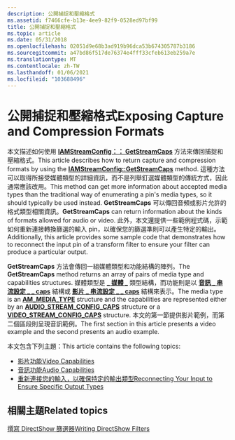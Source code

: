```yaml
---
description: 公開捕捉和壓縮格式
ms.assetid: f7466cfe-b13e-4ee9-82f9-0528ed97bf99
title: 公開捕捉和壓縮格式
ms.topic: article
ms.date: 05/31/2018
ms.openlocfilehash: 02051d9e68b3ad919b96dca53b674305787b3186
ms.sourcegitcommit: a47bd86f517de76374e4fff33cfeb613eb259a7e
ms.translationtype: MT
ms.contentlocale: zh-TW
ms.lasthandoff: 01/06/2021
ms.locfileid: "103688496"
---
```

# <a name="exposing-capture-and-compression-formats"></a><span data-ttu-id="fabeb-103">公開捕捉和壓縮格式</span><span class="sxs-lookup"><span data-stu-id="fabeb-103">Exposing Capture and Compression Formats</span></span>

<span data-ttu-id="fabeb-104">本文描述如何使用 [**IAMStreamConfig：： GetStreamCaps**](/windows/desktop/api/Strmif/nf-strmif-iamstreamconfig-getstreamcaps) 方法來傳回捕捉和壓縮格式。</span><span class="sxs-lookup"><span data-stu-id="fabeb-104">This article describes how to return capture and compression formats by using the [**IAMStreamConfig::GetStreamCaps**](/windows/desktop/api/Strmif/nf-strmif-iamstreamconfig-getstreamcaps) method.</span></span> <span data-ttu-id="fabeb-105">這種方法可以取得所接受媒體類型的詳細資訊，而不是列舉釘選媒體類型的傳統方式，因此通常應該改用。</span><span class="sxs-lookup"><span data-stu-id="fabeb-105">This method can get more information about accepted media types than the traditional way of enumerating a pin's media types, so it should typically be used instead.</span></span> <span data-ttu-id="fabeb-106">**GetStreamCaps** 可以傳回音頻或影片允許的格式類型相關資訊。</span><span class="sxs-lookup"><span data-stu-id="fabeb-106">**GetStreamCaps** can return information about the kinds of formats allowed for audio or video.</span></span> <span data-ttu-id="fabeb-107">此外，本文還提供一些範例程式碼，示範如何重新連接轉換篩選的輸入 pin，以確保您的篩選準則可以產生特定的輸出。</span><span class="sxs-lookup"><span data-stu-id="fabeb-107">Additionally, this article provides some sample code that demonstrates how to reconnect the input pin of a transform filter to ensure your filter can produce a particular output.</span></span>

<span data-ttu-id="fabeb-108">**GetStreamCaps** 方法會傳回一組媒體類型和功能結構的陣列。</span><span class="sxs-lookup"><span data-stu-id="fabeb-108">The **GetStreamCaps** method returns an array of pairs of media type and capabilities structures.</span></span> <span data-ttu-id="fabeb-109">媒體類型是 [**\_ 媒體 \_**](/windows/win32/api/strmif/ns-strmif-am_media_type) 類型結構，而功能則是以 [**音訊 \_ 串流設定 \_ \_ caps**](/windows/win32/api/strmif/ns-strmif-audio_stream_config_caps) 結構或 [**影片 \_ 串流設定 \_ \_ caps**](/windows/win32/api/strmif/ns-strmif-video_stream_config_caps) 結構來表示。</span><span class="sxs-lookup"><span data-stu-id="fabeb-109">The media type is an [**AM\_MEDIA\_TYPE**](/windows/win32/api/strmif/ns-strmif-am_media_type) structure and the capabilities are represented either by an [**AUDIO\_STREAM\_CONFIG\_CAPS**](/windows/win32/api/strmif/ns-strmif-audio_stream_config_caps) structure or a [**VIDEO\_STREAM\_CONFIG\_CAPS**](/windows/win32/api/strmif/ns-strmif-video_stream_config_caps) structure.</span></span> <span data-ttu-id="fabeb-110">本文的第一節提供影片範例，而第二個區段則呈現音訊範例。</span><span class="sxs-lookup"><span data-stu-id="fabeb-110">The first section in this article presents a video example and the second presents an audio example.</span></span>

<span data-ttu-id="fabeb-111">本文包含下列主題：</span><span class="sxs-lookup"><span data-stu-id="fabeb-111">This article contains the following topics:</span></span>

-   [<span data-ttu-id="fabeb-112">影片功能</span><span class="sxs-lookup"><span data-stu-id="fabeb-112">Video Capabilities</span></span>](video-capabilities.md)
-   [<span data-ttu-id="fabeb-113">音訊功能</span><span class="sxs-lookup"><span data-stu-id="fabeb-113">Audio Capabilities</span></span>](audio-capabilities.md)
-   [<span data-ttu-id="fabeb-114">重新連接您的輸入，以確保特定的輸出類型</span><span class="sxs-lookup"><span data-stu-id="fabeb-114">Reconnecting Your Input to Ensure Specific Output Types</span></span>](reconnecting-your-input-to-ensure-specific-output-types.md)

## <a name="related-topics"></a><span data-ttu-id="fabeb-115">相關主題</span><span class="sxs-lookup"><span data-stu-id="fabeb-115">Related topics</span></span>

<dl> <dt>

[<span data-ttu-id="fabeb-116">撰寫 DirectShow 篩選器</span><span class="sxs-lookup"><span data-stu-id="fabeb-116">Writing DirectShow Filters</span></span>](writing-directshow-filters.md)
</dt> </dl>

 

 



